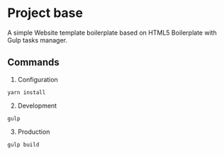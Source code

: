 # Project base

A simple Website template boilerplate based on HTML5 Boilerplate with Gulp tasks manager.

## Commands

1. Configuration

```console
yarn install
```

2. Development

```console
gulp
```

3. Production

```console
gulp build
```
